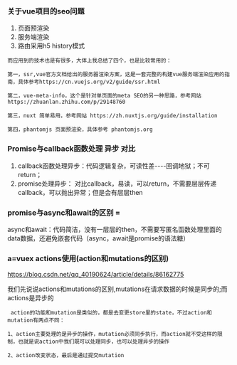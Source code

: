 ### 关于vue项目的seo问题
1. 页面预渲染
2. 服务端渲染
3. 路由采用h5 history模式

```
而应用到的技术也是有很多，大体上我总结了四个，也是比较常用的：

第一，ssr,vue官方文档给出的服务器渲染方案，这是一套完整的构建vue服务端渲染应用的指南，具体参考https://cn.vuejs.org/v2/guide/ssr.html

第二，vue-meta-info，这个是针对单页面的meta SEO的另一种思路，参考网站 https://zhuanlan.zhihu.com/p/29148760

第三，nuxt 简单易用，参考网站 https://zh.nuxtjs.org/guide/installation

第四，phantomjs 页面预渲染，具体参考 phantomjs.org
```
### Promise与callback函数处理 异步 对比
1. callback函数处理异步：代码逻辑复杂，可读性差----回调地狱；不可return；
2. promise处理异步：
对比callback，易读，可以return，不需要层层传递callback，可以抛出异常；但是会有层层then

### promise与async和await的区别 =
async和await：代码简洁，没有一层层的then，不需要写匿名函数处理里面的data数据，还避免嵌套代码（async，await是promise的语法糖）
### a=vuex actions使用(action和mutations的区别) 
https://blog.csdn.net/qq_40190624/article/details/86162775

我们先说说actions和mutations的区别,mutations在请求数据的时候是同步的;而actions是异步的
```
 action的功能和mutation是类似的，都是去变更store里的state，不过action和mutation有两点不同：

1、action主要处理的是异步的操作，mutation必须同步执行，而action就不受这样的限制，也就是说action中我们既可以处理同步，也可以处理异步的操作

2、action改变状态，最后是通过提交mutation
```